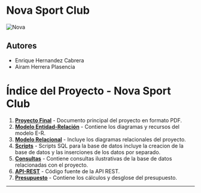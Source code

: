# **Nova Sport Club**
![Nova](https://imgur.com/gZmysJ6)
## **Autores**
- Enrique Hernandez Cabrera
- Airam Herrera Plasencia
  
# **Índice del Proyecto - Nova Sport Club**

1. [**Proyecto Final**](./Proyecto_Final_ADBD.pdf) - Documento principal del proyecto en formato PDF.
2. [**Modelo Entidad-Relación**](./Modelo_E-R) - Contiene los diagramas y recursos del modelo E-R.
3. [**Modelo Relacional**](./Modelo_Relacional) - Incluye los diagramas relacionales del proyecto.
4. [**Scripts**](./Scripts) - Scripts SQL para la base de datos incluye la creacion de la base de datos y las inserciones de los datos por separado.
5. [**Consultas**](./Consultas) - Contiene consultas ilustrativas de la base de datos relacionadas con el proyecto.
6. [**API-REST**](./API-REST) - Código fuente de la API REST.
7. [**Presupuesto**](./Presupuesto) - Contiene los cálculos y desglose del presupuesto.

---



